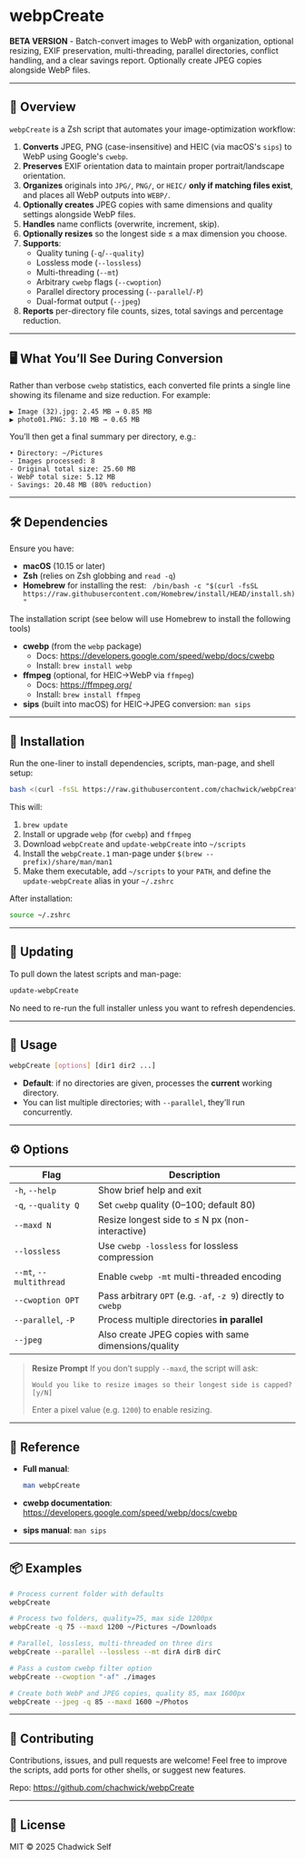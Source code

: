 # webpCreate

**BETA VERSION** - Batch-convert images to WebP with organization, optional resizing, EXIF preservation, multi-threading, parallel directories, conflict handling, and a clear savings report. Optionally create JPEG copies alongside WebP files.

---

## 📖 Overview

`webpCreate` is a Zsh script that automates your image-optimization workflow:

1. **Converts** JPEG, PNG (case-insensitive) and HEIC (via macOS's `sips`) to WebP using Google's `cwebp`.  
2. **Preserves** EXIF orientation data to maintain proper portrait/landscape orientation.  
3. **Organizes** originals into `JPG/`, `PNG/`, or `HEIC/` **only if matching files exist**, and places all WebP outputs into `WEBP/`.  
4. **Optionally creates** JPEG copies with same dimensions and quality settings alongside WebP files.  
5. **Handles** name conflicts (overwrite, increment, skip).  
6. **Optionally resizes** so the longest side ≤ a max dimension you choose.  
7. **Supports**:  
   - Quality tuning (`-q`/`--quality`)  
   - Lossless mode (`--lossless`)  
   - Multi-threading (`--mt`)  
   - Arbitrary `cwebp` flags (`--cwoption`)  
   - Parallel directory processing (`--parallel`/`-P`)  
   - Dual-format output (`--jpeg`)  
8. **Reports** per-directory file counts, sizes, total savings and percentage reduction.

---

## 🖥️ What You’ll See During Conversion

Rather than verbose `cwebp` statistics, each converted file prints a single line showing its filename and size reduction. For example:
```
▶ Image (32).jpg: 2.45 MB → 0.85 MB
▶ photo01.PNG: 3.10 MB → 0.65 MB
```
You’ll then get a final summary per directory, e.g.:
```
• Directory: ~/Pictures
- Images processed: 8
- Original total size: 25.60 MB
- WebP total size: 5.12 MB
- Savings: 20.48 MB (80% reduction)
```
---

## 🛠️ Dependencies

Ensure you have:

- **macOS** (10.15 or later)  
- **Zsh** (relies on Zsh globbing and `read -q`)  
- **Homebrew** for installing the rest:
  `
  /bin/bash -c "$(curl -fsSL https://raw.githubusercontent.com/Homebrew/install/HEAD/install.sh)"`

The installation script (see below will use Homebrew to install the following tools)

- **cwebp** (from the `webp` package)
  - Docs: https://developers.google.com/speed/webp/docs/cwebp
  - Install: `brew install webp`
- **ffmpeg** (optional, for HEIC→WebP via `ffmpeg`)
  - Docs: https://ffmpeg.org/
  - Install: `brew install ffmpeg`
- **sips** (built into macOS) for HEIC→JPEG conversion: `man sips`

------

## 🚀 Installation

Run the one-liner to install dependencies, scripts, man-page, and shell setup:

```bash
bash <(curl -fsSL https://raw.githubusercontent.com/chachwick/webpCreate/main/install-webpCreate.sh)
```

This will:

1. `brew update`
2. Install or upgrade `webp` (for `cwebp`) and `ffmpeg`
3. Download `webpCreate` and `update-webpCreate` into `~/scripts`
4. Install the `webpCreate.1` man-page under `$(brew --prefix)/share/man/man1`
5. Make them executable, add `~/scripts` to your `PATH`, and define the `update-webpCreate` alias in your `~/.zshrc`

After installation:

```bash
source ~/.zshrc
```

------

## 🔄 Updating

To pull down the latest scripts and man-page:

```bash
update-webpCreate
```

No need to re-run the full installer unless you want to refresh dependencies.

------

## 📂 Usage

```bash
webpCreate [options] [dir1 dir2 ...]
```

- **Default**: if no directories are given, processes the **current** working directory.
- You can list multiple directories; with `--parallel`, they’ll run concurrently.

------

## ⚙️ Options

| Flag                    | Description                                                  |
| ----------------------- | ------------------------------------------------------------ |
| `-h`, `--help`          | Show brief help and exit                                     |
| `-q`, `--quality Q`     | Set `cwebp` quality (0–100; default 80)                      |
| `--maxd N`              | Resize longest side to ≤ N px (non-interactive)              |
| `--lossless`            | Use `cwebp -lossless` for lossless compression               |
| `--mt`, `--multithread` | Enable `cwebp -mt` multi-threaded encoding                   |
| `--cwoption OPT`        | Pass arbitrary `OPT` (e.g. `-af`, `-z 9`) directly to `cwebp` |
| `--parallel`, `-P`      | Process multiple directories **in parallel**                 |
| `--jpeg`                | Also create JPEG copies with same dimensions/quality         |

> **Resize Prompt**
> If you don’t supply `--maxd`, the script will ask:
>
> ```
> Would you like to resize images so their longest side is capped? [y/N]
> ```
>
> Enter a pixel value (e.g. `1200`) to enable resizing.

------

## 🔗 Reference

- **Full manual**:

  ```bash
  man webpCreate
  ```

- **cwebp documentation**: https://developers.google.com/speed/webp/docs/cwebp

- **sips manual**: `man sips`

------

## 📦 Examples

```bash
# Process current folder with defaults
webpCreate

# Process two folders, quality=75, max side 1200px
webpCreate -q 75 --maxd 1200 ~/Pictures ~/Downloads

# Parallel, lossless, multi-threaded on three dirs
webpCreate --parallel --lossless --mt dirA dirB dirC

# Pass a custom cwebp filter option
webpCreate --cwoption "-af" ./images

# Create both WebP and JPEG copies, quality 85, max 1600px
webpCreate --jpeg -q 85 --maxd 1600 ~/Photos
```

------

## 🤝 Contributing

Contributions, issues, and pull requests are welcome!
Feel free to improve the scripts, add ports for other shells, or suggest new features.

Repo: https://github.com/chachwick/webpCreate

------

## 📄 License

MIT © 2025 Chadwick Self
